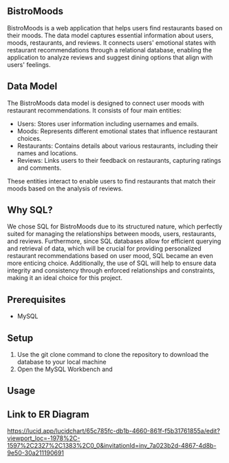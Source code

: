 ## BistroMoods

BistroMoods is a web application that helps users find restaurants based on their moods. The data model captures essential information about users, moods, restaurants, and reviews. It connects users' emotional states with restaurant recommendations through a relational database, enabling the application to analyze reviews and suggest dining options that align with users' feelings.

## Data Model

The BistroMoods data model is designed to connect user moods with restaurant recommendations. It consists of four main entities:

- Users: Stores user information including usernames and emails.
- Moods: Represents different emotional states that influence restaurant choices.
- Restaurants: Contains details about various restaurants, including their names and locations.
- Reviews: Links users to their feedback on restaurants, capturing ratings and comments.

These entities interact to enable users to find restaurants that match their moods based on the analysis of reviews.

## Why SQL?
We chose SQL for BistroMoods due to its structured nature, which perfectly suited for managing the relationships between moods, users, restaurants, and reviews. Furthermore, since SQL databases allow for efficient querying and retrieval of data, which will be crucial for providing personalized restaurant recommendations based on user mood, SQL became an even more enticing choice. Additionally, the use of SQL will help to ensure data integrity and consistency through enforced relationships and constraints, making it an ideal choice for this project.

## Prerequisites
- MySQL
  
## Setup
1. Use the git clone command to clone the repository to download the database to your local machine
2. Open the MySQL Workbench and

## Usage 

## Link to ER Diagram 
https://lucid.app/lucidchart/65c785fc-db1b-4660-861f-f5b31761855a/edit?viewport_loc=-1978%2C-1597%2C2327%2C1383%2C0_0&invitationId=inv_7a023b2d-4867-4d8b-9e50-30a211190691


